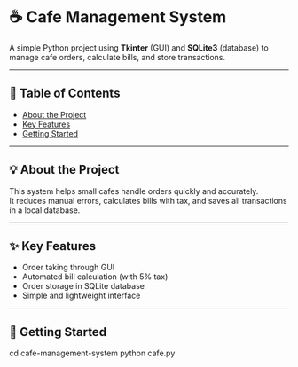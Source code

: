 # ☕ Cafe Management System

A simple Python project using **Tkinter** (GUI) and **SQLite3** (database) to manage cafe orders, calculate bills, and store transactions.

---

## 📖 Table of Contents
- [About the Project](#-about-the-project)
- [Key Features](#-key-features)
- [Getting Started](#-getting-started)


---

## 💡 About the Project
This system helps small cafes handle orders quickly and accurately.  
It reduces manual errors, calculates bills with tax, and saves all transactions in a local database.

---

## ✨ Key Features
- Order taking through GUI  
- Automated bill calculation (with 5% tax)  
- Order storage in SQLite database  
- Simple and lightweight interface  

---

## 🚀 Getting Started
cd cafe-management-system
python cafe.py


